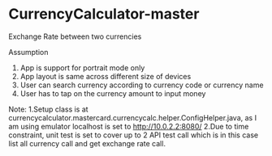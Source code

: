 # CurrencyCalculator-master
Exchange Rate between two currencies

Assumption
1. App is support for portrait mode only
2. App layout is same across different size of devices
3. User can search currency according to currency code or currency name
4. User has to tap on the currency amount to input money

Note: 
1.Setup class is at currencycalculator.mastercard.currencycalc.helper.ConfigHelper.java, as I am using emulator localhost is set to http://10.0.2.2:8080/
2.Due to time constraint, unit test is set to cover up to 2 API test call which is in this case list all currency call and get exchange rate call.
